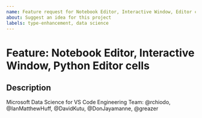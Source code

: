 ```yaml
---
name: Feature request for Notebook Editor, Interactive Window, Editor cells
about: Suggest an idea for this project
labels: type-enhancement, data science
---
```


# Feature: Notebook Editor, Interactive Window, Python Editor cells

<!-----------------------------------------------------------------------------------------------
                                                      ***PLEASE READ***
If this issue doesn't relate to Jupyter Notebooks, Python Interactive Window features
or other "cell"-based features of the Python extension, please use the main Python feature
request template instead of this one. ***Thank you!***
------------------------------------------------------------------------------------------------->

## Description

Microsoft Data Science for VS Code Engineering Team: @rchiodo, @IanMatthewHuff, @DavidKutu, @DonJayamanne, @greazer
